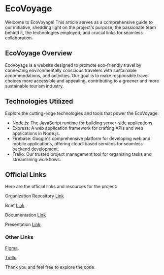 # EcoVoyage

Welcome to EcoVoyage! This article serves as a comprehensive guide to our initiative, shedding light on the project's purpose, the passionate team behind it, the technologies employed, and crucial links for seamless collaboration.

## EcoVoyage Overview

EcoVoyage is a website designed to promote eco-friendly travel by connecting environmentally conscious travelers with sustainable accommodations, and activities. Our goal is to make responsible travel choices more accessible and appealing, contributing to a greener and more sustainable tourism industry.

## Technologies Utilized

Explore the cutting-edge technologies and tools that power the EcoVoyage:

* Node.js: The JavaScript runtime for building server-side applications.
* Express: A web application framework for crafting APIs and web applications in Node.js.
* Firebase: Google's comprehensive platform for developing web and mobile applications, offering cloud-based services for seamless backend development.
* Trello: Our trusted project management tool for organizing tasks and streamlining workflows.

## Official Links
Here are the official links and resources for the project:

Organization Repository [Link](https://github.com/masterpiece-EcoVoyage/EcoVoyage)

Brief [Link](https://docs.google.com/document/d/1oi--V90M4879a1Xe4RFqXw3EO_2BkTY1CDJ5GfJtSpc/edit?usp=sharing)

Documentation [Link](https://docs.google.com/document/d/1C2NNvziF7F4B1MDDop4qy8ZSNBBRLiaSveVSA0fWaTY/edit?usp=sharing)

Presentation [Link](https://gamma.app/public/EcoVoyage-hiz5qjb4w9e621m?mode=doc)

### Other Links
[Figma](https://www.figma.com/file/16GvmSEuLL9PqAqI5OwtCJ/Untitled?type=design&node-id=0%3A1&mode=design&t=fHyWQT9H0UYIjg9r-1).

[Trello](https://trello.com/b/74XLMNPt/masterpiece)

Thank you and feel free to explore the code.